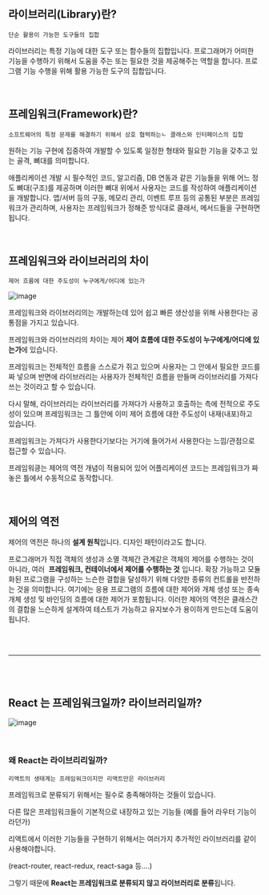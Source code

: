 ## 라이브러리(Library)란?


```
단순 활용이 가능한 도구들의 집합
```


라이브러리는 특정 기능에 대한 도구 또는 함수들의 집합입니다. 프로그래머가 어떠한 기능을 수행하기 위해서 도움을 주는 또는 필요한 것을 제공해주는 역할을 합니다. 프로그램 기능 수행을 위해 활용 가능한 도구의 집합입니다.

<br>

## 프레임워크(Framework)란?

```
소프트웨어의 특정 문제를 해결하기 위해서 상호 협력하는ㄴ 클래스와 인터페이스의 집합
```



원하는 기능 구현에 집중하여 개발할 수 있도록 일정한 형태와 필요한 기능을 갖추고 있는 골격, 뼈대를 의미합니다.

애플리케이션 개발 시 필수적인 코드, 알고리즘, DB 연동과 같은 기능들을 위해 어느 정도 뼈대(구조)를 제공하며 이러한 뼈대 위에서 사용자는 코드를 작성하여 애플리케이션을 개발합니다. 앱/서버 등의 구동, 메모리 관리, 이벤트 루프 등의 공통된 부분은 프레임워크가 관리하며, 사용자는 프레임워크가 정해준 방식대로 클래서, 메서드들을 구현하면 됩니다.

<br>

## 프레임워크와 라이브러리의 차이


```
제어 흐름에 대한 주도성이 누구에게/어디에 있는가
```


![image](https://user-images.githubusercontent.com/67899393/177769214-897c1b6b-e43f-497b-a5ef-54f9dfde27d5.png)

프레임워크와 라이브러리의는 개발하는데 있어 쉽고 빠른 생산성을 위해 사용한다는 공통점을 가지고 있습니다.

프레임워크와 라이브러리의 차이는 제어 **제어 흐름에 대한 주도성이 누구에게/어디에 있는가**에 있습니다.

프레임워크는 전체적인 흐름을 스스로가 쥐고 있으며 사용자는 그 안에서 필요한 코드를 짜 넣으며 반면에 라이브러리는 사용자가 전체적인 흐름을 만들며 라이브러리를 가져다 쓰는 것이라고 할 수 있습니다.

다시 말해, 라이브러리는 라이브러리를 가져다가 사용하고 호출하는 측에 전적으로 주도성이 있으며 프레임워크는 그 틀안에 이미 제어 흐름에 대한 주도성이 내재(내포)하고 있습니다.

프레임워크는 가져다가 사용한다기보다는 거기에 들어가서 사용한다는 느낌/관점으로 접근할 수 있습니다.

프레임워킁는 제어의 역전 개념이 적용되어 있어 어플리케이션 코드는 프레임워크가 짜놓은 틀에서 수동적으로 동작합니다.


<br>

## 제어의 역전

제어의 역전은 하나의 **설계 원칙**입니다. 디자인 패턴이라고도 합니다.

프로그래머가 직접 객체의 생성과 소멸 객체간 관계같은 객체의 제어를 수행하는 것이 아니라, 여러  **프레임워크, 컨테이너에서 제어를 수행하는 것** 입니다. 확장 가능하고 모듈화된 프로그램을 구성하는 느슨한 결합을 달성하기 위해 다양한 종류의 컨트롤을 반전하는 것을 의미합니다. 여기에는 응용 프로그램의 흐름에 대한 제어와 개체 생성 또는 종속 개체 생성 및 바인딩의 흐름에 대한 제어가 포함됩니다. 이러한 제어의 역전은 클래스간의 결합을 느슨하게 설계하여 테스트가 가능하고 유지보수가 용이하게 만드는데 도움이 됩니다.

<br>

<br>

---

<br>

<br>

## **React 는 프레임워크일까? 라이브러리일까?**

![image](https://user-images.githubusercontent.com/67899393/177769263-6d29711a-eaf4-4ad6-ae5b-48b0a47683a3.png)

<br>

### **왜 React는 라이브리리일까?**


```
리액트의 생태계는 프레임워크이지만 리액트만은 라이브러리
```

프레임워크로 분류되기 위해서는 필수로 충족해야하는 것들이 있습니다. 

다른 많은 프레임워크들이 기본적으로 내장하고 있는 기능들 (예를 들어 라우터 기능이라던가)

리액트에서 이러한 기능들을 구현하기 위해서는 여러가지 추가적인 라이브러리를 같이 사용해야합니다.

(react-router, react-redux, react-saga 등....) 

그렇기 때문에 **React는 프레임워크로 분류되지 않고 라이브러리로 분류**됩니다.
